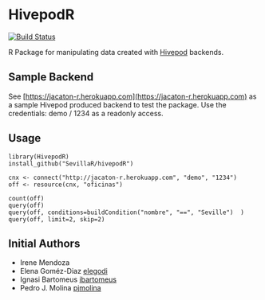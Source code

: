 # HivepodR

[![Build Status](https://travis-ci.org/SevillaR/HivepodR.svg?branch=master)](https://travis-ci.org/SevillaR/HivepodR)

R Package for manipulating data created with [Hivepod](https://www.hivepod.io) backends.

## Sample Backend
See [https://jacaton-r.herokuapp.com](https://jacaton-r.herokuapp.com) as a sample Hivepod produced backend to test the package.
Use the credentials: demo / 1234 as a readonly access.

## Usage

```
library(HivepodR)
install_github("SevillaR/hivepodR")

cnx <- connect("http://jacaton-r.herokuapp.com", "demo", "1234") 
off <- resource(cnx, "oficinas") 

count(off)
query(off)
query(off, conditions=buildCondition("nombre", "==", "Seville")  )
query(off, limit=2, skip=2)

```


## Initial Authors

- Irene Mendoza
- Elena Goméz-Diaz [elegodi](https://github.com/elegodi)
- Ignasi Bartomeus [ibartomeus](https://github.com/ibartomeus)
- Pedro J. Molina [pjmolina](https://github.com/pjmolina)